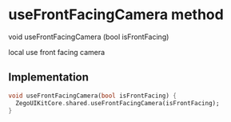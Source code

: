 


# useFrontFacingCamera method








void useFrontFacingCamera
(bool isFrontFacing)





<p>local use front facing camera</p>



## Implementation

```dart
void useFrontFacingCamera(bool isFrontFacing) {
  ZegoUIKitCore.shared.useFrontFacingCamera(isFrontFacing);
}
```








